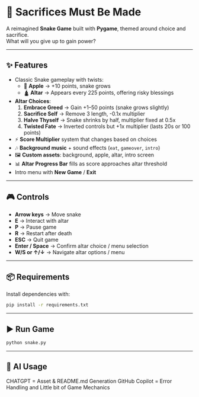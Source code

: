 # 🐍 Sacrifices Must Be Made

A reimagined **Snake Game** built with **Pygame**, themed around choice and sacrifice.  
What will you give up to gain power?

---

## ✨ Features
- Classic Snake gameplay with twists:
  - 🍎 **Apple** → +10 points, snake grows
  - 🛕 **Altar** → Appears every 225 points, offering risky blessings
- **Altar Choices**:
  1. **Embrace Greed** → Gain +1–50 points (snake grows slightly)
  2. **Sacrifice Self** → Remove 3 length, -0.1x multiplier
  3. **Halve Thyself** → Snake shrinks by half, multiplier fixed at 0.5x
  4. **Twisted Fate** → Inverted controls but +1x multiplier (lasts 20s or 100 points)
- ⚡ **Score Multiplier** system that changes based on choices
- 🎶 **Background music** + sound effects (`eat`, `gameover`, `intro`)
- 🖼 **Custom assets**: background, apple, altar, intro screen
- 📊 **Altar Progress Bar** fills as score approaches altar threshold
- Intro menu with **New Game** / **Exit**

---

## 🎮 Controls
- **Arrow keys** → Move snake
- **E** → Interact with altar
- **P** → Pause game
- **R** → Restart after death
- **ESC** → Quit game
- **Enter / Space** → Confirm altar choice / menu selection
- **W/S or ↑/↓** → Navigate altar options / menu

---

## 📦 Requirements
Install dependencies with:
```bash
pip install -r requirements.txt
```

---

## ▶️ Run Game
```bash
python snake.py
```
---

## 🤖 AI Usage
CHATGPT = Asset & README.md Generation
GitHub Copilot = Error Handling and Little bit of Game Mechanics
